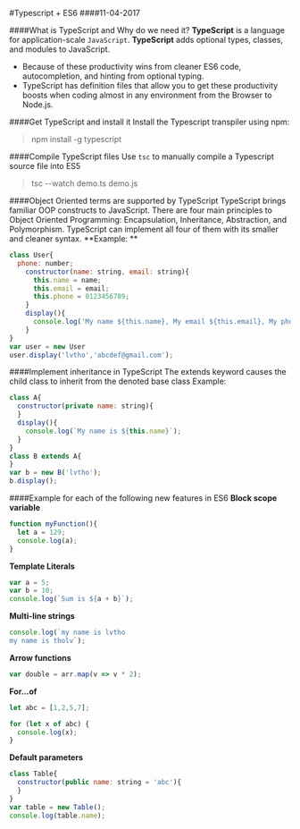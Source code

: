 #Typescript + ES6
####11-04-2017

####What is TypeScript and Why do we need it?
**TypeScript** is a language for application-scale `JavaScript`. **TypeScript** adds optional types, classes, and modules to JavaScript.
- Because of these productivity wins from cleaner ES6 code, autocompletion, and hinting from optional typing.
- TypeScript has definition files that allow you to get these productivity boosts when coding almost in any environment from the Browser to Node.js.

####Get TypeScript and install it
Install the Typescript transpiler using npm:
>npm install -g typescript

####Compile TypeScript files
Use `tsc` to manually compile a Typescript source file into ES5
>tsc --watch demo.ts demo.js

####Object Oriented terms are supported by TypeScript
TypeScript brings familiar OOP constructs to JavaScript.
There are four main principles to Object Oriented Programming: Encapsulation, Inheritance, Abstraction, and Polymorphism. TypeScript can implement all four of them with its smaller and cleaner syntax.
**Example: **
```javascript
class User{
  phone: number;
    constructor(name: string, email: string){
      this.name = name;
      this.email = email;
      this.phone = 0123456789;
    }
    display(){
      console.log('My name ${this.name}, My email ${this.email}, My phone ${this.phone}');
    }
}
var user = new User
user.display('lvtho','abcdef@gmail.com');
```

####Implement inheritance in TypeScript
The extends keyword causes the child class to inherit from the denoted base class
Example:
```javascript
class A{
  constructor(private name: string){
  }
  display(){
    console.log(`My name is ${this.name}`);
  }
}
class B extends A{
}
var b = new B('lvtho');
b.display();
```

####Example for each of the following new features in ES6
**Block scope variable**
```javascript
function myFunction(){
  let a = 129;
  console.log(a);
}
```

**Template Literals**
```javascript
var a = 5;
var b = 10;
console.log(`Sum is ${a + b}`);
```

**Multi-line strings**
```javascript
console.log(`my name is lvtho
my name is tholv`);
```

**Arrow functions**
```javascript
var double = arr.map(v => v * 2);
```

**For...of**
```javascript
let abc = [1,2,5,7];

for (let x of abc) {
  console.log(x);
}
```

**Default parameters**
```javascript
class Table{
  constructor(public name: string = 'abc'){
  }
}
var table = new Table();
console.log(table.name);

```
